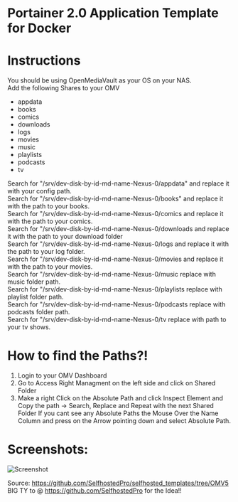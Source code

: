 # Portainer 2.0 Application Template for Docker

# Instructions

You should be using OpenMediaVault as your OS on your NAS.  
Add the following Shares to your OMV  

- appdata
- books
- comics
- downloads
- logs
- movies
- music
- playlists
- podcasts
- tv

Search for "/srv/dev-disk-by-id-md-name-Nexus-0/appdata" and replace it with your config path.  
Search for "/srv/dev-disk-by-id-md-name-Nexus-0/books" and replace it with the path to your books.  
Search for "/srv/dev-disk-by-id-md-name-Nexus-0/comics and replace it with the path to your comics.  
Search for "/srv/dev-disk-by-id-md-name-Nexus-0/downloads and replace it with the path to your download folder  
Search for "/srv/dev-disk-by-id-md-name-Nexus-0/logs and replace it with the path to your log folder.  
Search for "/srv/dev-disk-by-id-md-name-Nexus-0/movies and replace it with the path to your movies.  
Search for "/srv/dev-disk-by-id-md-name-Nexus-0/music replace with music folder path.  
Search for "/srv/dev-disk-by-id-md-name-Nexus-0/playlists replace with playlist folder path.  
Search for "/srv/dev-disk-by-id-md-name-Nexus-0/podcasts replace with podcasts folder path.  
Search for "/srv/dev-disk-by-id-md-name-Nexus-0/tv replace with path to your tv shows.  

# How to find the Paths?!

1. Login to your OMV Dashboard
2. Go to Access Right Managment on the left side and click on Shared Folder
3. Make a right Click on the Absolute Path and click Inspect Element and Copy the path -> Search, Replace and Repeat with the next Shared Folder
   If you cant see any Absolute Paths the Mouse Over the Name Column and press on the Arrow pointing down and select Absolute Path.
   
   
# Screenshots:

![Screenshot](/screenshot/screenshot.png)

Source: https://github.com/SelfhostedPro/selfhosted_templates/tree/OMV5  
BIG TY to @ https://github.com/SelfhostedPro for the Idea!!
